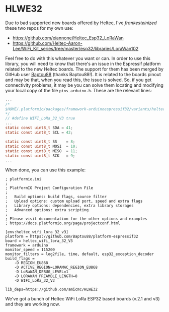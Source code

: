 # HLWE32

Due to bad supported new boards offered by Heltec, I've _frankesteinized_ these two repos for my own use:

- https://github.com/eiannone/Heltec_Esp32_LoRaWan
- https://github.com/Heltec-Aaron-Lee/WiFi_Kit_series/tree/master/esp32/libraries/LoraWan102

Feel free to do with this whatever you want or can.
In order to use this library, you will need to know that there's an issue in the Espressif platform related to the new Heltec boards. The support for them has been merged by GitHub user [Baptou88](https://github.com/Baptou88/platform-espressif32) (thanks Baptou88!). It is related to the boards pinout and may be that, when you read this, the issue is solved. So, if you get connectivity problems, it may be you can solve them locating and modifying your local copy of the file ```pins_arduino.h```. These are the relevant lines:  

```c
...
/* 
$HOME/.platformio/packages/framework-arduinoespressif32/variants/heltec_wifi_lora_32_V3/pins_arduino.h
*/
// #define WIFI_LoRa_32_V3 true
...
static const uint8_t SDA = 41;
static const uint8_t SCL = 42;

static const uint8_t SS    = 8;
static const uint8_t MOSI  = 10;
static const uint8_t MISO  = 11;
static const uint8_t SCK   = 9;
...

```
When done, you can use this example:

```dosìni
; platformio.ini
;
; PlatformIO Project Configuration File
;
;   Build options: build flags, source filter
;   Upload options: custom upload port, speed and extra flags
;   Library options: dependencies, extra library storages
;   Advanced options: extra scripting
;
; Please visit documentation for the other options and examples
; https://docs.platformio.org/page/projectconf.html

[env:heltec_wifi_lora_32_v3]
platform = https://github.com/Baptou88/platform-espressif32
board = heltec_wifi_lora_32_V3
framework = arduino
monitor_speed = 115200
monitor_filters = log2file, time, default, esp32_exception_decoder
build_flags =
    -D REGION_EU868
    -D ACTIVE_REGION=LORAMAC_REGION_EU868
    -D LoRaWAN_DEBUG_LEVEL=1
    -D LORAWAN_PREAMBLE_LENGTH=8
    -D WIFI_LoRa_32_V3

lib_deps=https://github.com/amicmc/HLWE32
```
We've got a bunch of Heltec WiFi LoRa ESP32 based boards (v.2.1 and v3) and they are working now. 
